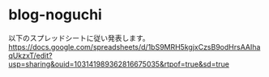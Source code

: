 # blog-noguchi

以下のスプレッドシートに従い発表します。  
https://docs.google.com/spreadsheets/d/1bS9MRH5kgjxCzsB9odHrsAAIhaqUkzxT/edit?usp=sharing&ouid=103141989362816675035&rtpof=true&sd=true
